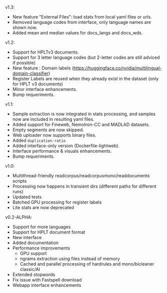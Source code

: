 v1.3:
- New feature "External Files": load stats from local yaml files or urls.
- Removed language codes from interface, only language names are shown now.
- Added mean and median values for docs_langs and docs_wds.

v1.2:
- Support for  HPLTv3 documents.
- Support for 3 letter language codes (but 2-letter codes are still adviced if possible)
- New feature : Domain labels (https://huggingface.co/nvidia/multilingual-domain-classifier)
- Register Labels are reused when they already exist in the dataset (only for HPLT v3 documents)
- Minor interface enhancements.
- Bump requeriments.

v1.1:
- Sample extraction is now integrated in stats processing, and samples now are included in resulting yaml files.
- Added support for Fineweb, Nemotron-CC and MADLAD datasets.
- Empty segments are now skipped.
- Web uploader now supports binary files.
- Added `duplication-ratio`
- Added interface-only version (Dockerfile-lightweb).
- Interface performance & visuals enhancements.
- Bump requeriments.


v1.0:
- Multithread-friendly readcorpus/readcorpusmono/readdocuments scripts
- Processing now happens in transient dirs (different paths for different runs)
- Updated tests
- Batched GPU processing for register labels
- Lite stats are now deprecated


v0.2-ALPHA:

* Support for more languages
* Support for HPLT document format
* New interface
* Added documentation
* Performance improvements
	* GPU support
	* ngrams extraction using files instead of memory 
	* Cached and parallel processing of hardrules and mono/bicleaner classic/AI
* Extended stopwords
* Fix issue with Fastspell download
* Webapp interface enhancements 
